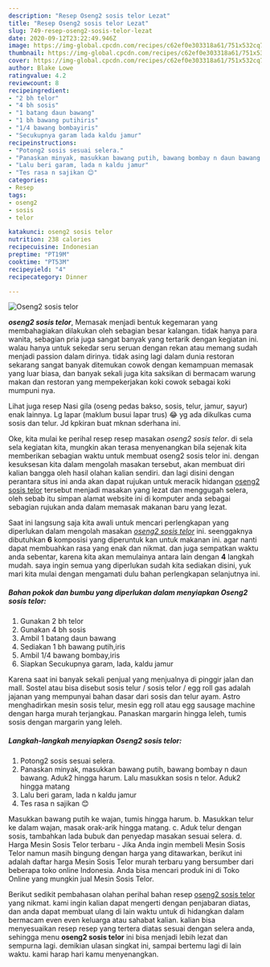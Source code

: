 ```yaml
---
description: "Resep Oseng2 sosis telor Lezat"
title: "Resep Oseng2 sosis telor Lezat"
slug: 749-resep-oseng2-sosis-telor-lezat
date: 2020-09-12T23:22:49.946Z
image: https://img-global.cpcdn.com/recipes/c62ef0e303318a61/751x532cq70/oseng2-sosis-telor-foto-resep-utama.jpg
thumbnail: https://img-global.cpcdn.com/recipes/c62ef0e303318a61/751x532cq70/oseng2-sosis-telor-foto-resep-utama.jpg
cover: https://img-global.cpcdn.com/recipes/c62ef0e303318a61/751x532cq70/oseng2-sosis-telor-foto-resep-utama.jpg
author: Blake Lowe
ratingvalue: 4.2
reviewcount: 8
recipeingredient:
- "2 bh telor"
- "4 bh sosis"
- "1 batang daun bawang"
- "1 bh bawang putihiris"
- "1/4 bawang bombayiris"
- "Secukupnya garam lada kaldu jamur"
recipeinstructions:
- "Potong2 sosis sesuai selera."
- "Panaskan minyak, masukkan bawang putih, bawang bombay n daun bawang. Aduk2 hingga harum. Lalu masukkan sosis n telor. Aduk2 hingga matang"
- "Lalu beri garam, lada n kaldu jamur"
- "Tes rasa n sajikan 😊"
categories:
- Resep
tags:
- oseng2
- sosis
- telor

katakunci: oseng2 sosis telor 
nutrition: 238 calories
recipecuisine: Indonesian
preptime: "PT19M"
cooktime: "PT53M"
recipeyield: "4"
recipecategory: Dinner

---
```



![Oseng2 sosis telor](https://img-global.cpcdn.com/recipes/c62ef0e303318a61/751x532cq70/oseng2-sosis-telor-foto-resep-utama.jpg)

<b><i>oseng2 sosis telor</i></b>, Memasak menjadi bentuk kegemaran yang membahagiakan dilakukan oleh sebagian besar kalangan. tidak hanya para wanita, sebagian pria juga sangat banyak yang tertarik dengan kegiatan ini. walau hanya untuk sekedar seru seruan dengan rekan atau memang sudah menjadi passion dalam dirinya. tidak asing lagi dalam dunia restoran sekarang sangat banyak ditemukan cowok dengan kemampuan memasak yang luar biasa, dan banyak sekali juga kita saksikan di bermacam warung makan dan restoran yang mempekerjakan koki cowok sebagai koki mumpuni nya.

Lihat juga resep Nasi gila (oseng pedas bakso, sosis, telur, jamur, sayur) enak lainnya. Lg lapar (maklum busui lapar trus) 😂 yg ada dikulkas cuma sosis dan telur. Jd kpkiran buat mknan sderhana ini.

Oke, kita mulai ke perihal resep resep masakan <i>oseng2 sosis telor</i>. di sela sela kegiatan kita, mungkin akan terasa menyenangkan bila sejenak kita memberikan sebagian waktu untuk membuat oseng2 sosis telor ini. dengan kesuksesan kita dalam mengolah masakan tersebut, akan membuat diri kalian bangga oleh hasil olahan kalian sendiri. dan lagi disini dengan perantara situs ini anda akan dapat rujukan untuk meracik hidangan <u>oseng2 sosis telor</u> tersebut menjadi masakan yang lezat dan menggugah selera, oleh sebab itu simpan alamat website ini di komputer anda sebagai sebagian rujukan anda dalam memasak makanan baru yang lezat.


Saat ini langsung saja kita awali untuk mencari perlengkapan yang diperlukan dalam mengolah masakan <u><i>oseng2 sosis telor</i></u> ini. seenggaknya dibutuhkan <b>6</b> komposisi yang diperuntuk kan untuk makanan ini. agar nanti dapat membuahkan rasa yang enak dan nikmat. dan juga sempatkan waktu anda sebentar, karena kita akan memulainya antara lain dengan <b>4</b> langkah mudah. saya ingin semua yang diperlukan sudah kita sediakan disini, yuk mari kita mulai dengan mengamati dulu bahan perlengkapan selanjutnya ini.

<!--inarticleads1-->

##### Bahan pokok dan bumbu yang diperlukan dalam menyiapkan Oseng2 sosis telor:

1. Gunakan 2 bh telor
1. Gunakan 4 bh sosis
1. Ambil 1 batang daun bawang
1. Sediakan 1 bh bawang putih,iris
1. Ambil 1/4 bawang bombay,iris
1. Siapkan Secukupnya garam, lada, kaldu jamur


Karena saat ini banyak sekali penjual yang menjualnya di pinggir jalan dan mall. Sostel atau bisa disebut sosis telur / sosis telor / egg roll gas adalah jajanan yang mempunyai bahan dasar dari sosis dan telur ayam. Astro menghadirkan mesin sosis telur, mesin egg roll atau egg sausage machine dengan harga murah terjangkau. Panaskan margarin hingga leleh, tumis sosis dengan margarin yang leleh. 

<!--inarticleads2-->

##### Langkah-langkah menyiapkan Oseng2 sosis telor:

1. Potong2 sosis sesuai selera.
1. Panaskan minyak, masukkan bawang putih, bawang bombay n daun bawang. Aduk2 hingga harum. Lalu masukkan sosis n telor. Aduk2 hingga matang
1. Lalu beri garam, lada n kaldu jamur
1. Tes rasa n sajikan 😊


Masukkan bawang putih ke wajan, tumis hingga harum. b. Masukkan telur ke dalam wajan, masak orak-arik hingga matang. c. Aduk telur dengan sosis, tambahkan lada bubuk dan penyedap masakan sesuai selera. d. Harga Mesin Sosis Telor terbaru - Jika Anda ingin membeli Mesin Sosis Telor namun masih bingung dengan harga yang ditawarkan, berikut ini adalah daftar harga Mesin Sosis Telor murah terbaru yang bersumber dari beberapa toko online Indonesia. Anda bisa mencari produk ini di Toko Online yang mungkin jual Mesin Sosis Telor. 

Berikut sedikit pembahasan olahan perihal bahan resep <u>oseng2 sosis telor</u> yang nikmat. kami ingin kalian dapat mengerti dengan penjabaran diatas, dan anda dapat membuat ulang di lain waktu untuk di hidangkan dalam bermacam even even keluarga atau sahabat kalian. kalian bisa menyesuaikan resep resep yang tertera diatas sesuai dengan selera anda, sehingga menu <b>oseng2 sosis telor</b> ini bisa menjadi lebih lezat dan sempurna lagi. demikian ulasan singkat ini, sampai bertemu lagi di lain waktu. kami harap hari kamu menyenangkan.
